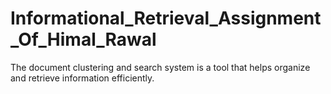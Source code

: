 # Informational_Retrieval_Assignment_Of_Himal_Rawal
The document clustering and search system is a tool that helps organize and retrieve information efficiently.

